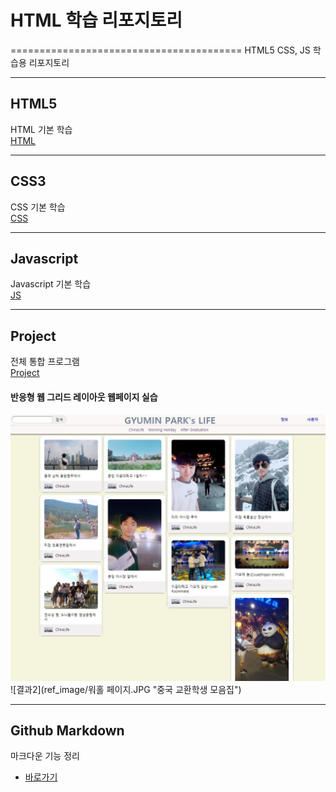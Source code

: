# HTML 학습 리포지토리
========================================
HTML5 CSS, JS 학습용 리포지토리

---------------------------------
## HTML5 
HTML 기본 학습 <br>
[HTML](https://github.com/guemin96/StudyHtml/tree/main/01_HTML)


----------
## CSS3
CSS 기본 학습 <br>
[CSS](https://github.com/guemin96/StudyHtml/tree/main/02_CSS)


-----------------------------------
## Javascript
Javascript 기본 학습 <br>
[JS](https://github.com/guemin96/StudyHtml/tree/main/03_Javascript)


-----------------------------------


## Project
전체 통합 프로그램 <br>
[Project](https://github.com/guemin96/StudyHtml/blob/main/ref_image/Main%20%ED%8E%98%EC%9D%B4%EC%A7%80.JPGl)

#### 반응형 웹 그리드 레이아웃 웹페이지 실습

![결과1](ref_image/중국페이지.JPG "중국 교환학생 모음집")
![결과2](ref_image/워홀 페이지.JPG "중국 교환학생 모음집")



-----------------------------------

## Github Markdown
마크다운 기능 정리

- [바로가기](https://github.com/guemin96/Prac-)
